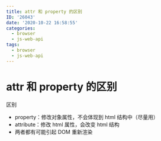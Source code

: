 ```yaml
---
title: attr 和 property 的区别
ID: '26043'
date: '2020-10-22 16:58:55'
categories:
  - browser
  - js-web-api
tags:
  - browser
  - js-web-api
---
```


# attr 和 property 的区别

区别

- property：修改对象属性，不会体现到 html 结构中（尽量用）
- attribute：修改 html 属性，会改变 html 结构
- 两者都有可能引起 DOM 重新渲染
 
 
 
 
 
 
 
 
 
 
 
 
 
 
 
 
 
 
 
